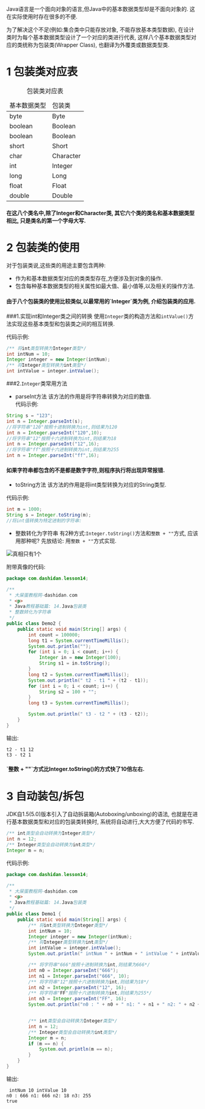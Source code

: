 <div class="jumbotron">
<p>Java语言是一个面向对象的语言,但Java中的基本数据类型却是不面向对象的. 这在实际使用时存在很多的不便.</p>
<p>为了解决这个不足(例如:集合类中只能存放对象, 不能存放基本类型数据), 在设计类时为每个基本数据类型设计了一个对应的类进行代表, 这样八个基本数据类型对应的类统称为包装类(Wrapper Class), 也翻译为外覆类或数据类型类.
</p>
</div>
 
1 包装类对应表
===

<table class="table table-bordered table-responsive">
    <caption>包装类对应表</caption>
    <thead>
        <tr class="success">
            <td>基本数据类型</td>
            <td>包装类</td>
        </tr>
    </thead>
    <tbody>
        <tr class="active">
            <td>byte</td>
            <td>Byte</td>
        </tr>
		<tr>
			<td>boolean</td>
			<td>Boolean</td>
        </tr>
		<tr class="active">
			<td>boolean</td>
			<td>Boolean</td>
        </tr>
		<tr>
			<td>short</td>
			<td>Short</td>
        </tr>
		<tr class="active">
			<td>char</td>
			<td>Character</td>
        </tr>
		<tr>
			<td>int</td>
			<td>Integer</td>
        </tr>
		<tr class="active">
			<td>long</td>
			<td>Long</td>
        </tr>
		<tr>
			<td>float</td>
			<td>Float</td>
        </tr>
		<tr class="active">
			<td>double</td>
			<td>Double</td>
        </tr>
    </tbody>
</table>

<div class="bs-callout">
<h4>在这八个类名中,除了Integer和Character类, 其它六个类的类名和基本数据类型相比, 只是类名的第一个字母大写.
</h4>
</div>

2 包装类的使用
===

对于包装类说,这些类的用途主要包含两种:
* 作为和基本数据类型对应的类类型存在,方便涉及到对象的操作.
* 包含每种基本数据类型的相关属性如最大值、最小值等,以及相关的操作方法.

<div class="bs-callout">
<h4>由于八个包装类的使用比较类似,以最常用的`Integer`类为例, 介绍包装类的应用.</h4>
</div>

###1.实现int和Integer类之间的转换
使用`Integer`类的构造方法和`intValue()`方法实现这些基本类型和包装类之间的相互转换.

代码示例:
```java
/** 将int类型转换为Integer类型*/
int intNum = 10;
Integer integer = new Integer(intNum);
/** 将Integer类型转换为int类型*/
int intValue = integer.intValue();
```
###2.`Integer`类常用方法

* parseInt方法
该方法的作用是将字符串转换为对应的数值.    
代码示例:
```java
String s = "123";
int n = Integer.parseInt(s);
//将字符串"120"按照十进制转换为int,则结果为120
int n = Integer.parseInt("120",10);
//将字符串"12"按照十六进制转换为int,则结果为18
int n = Integer.parseInt("12",16);
//将字符串"ff"按照十六进制转换为int,则结果为255
int n = Integer.parseInt("ff",16);
```
<div class="bs-callout bs-callout-danger">
<h4>如果字符串都包含的不是都是数字字符,则程序执行将出现异常报错.
</h4>
</div>

* toString方法
该方法的作用是将int类型转换为对应的String类型.   

代码示例:
```java
int m = 1000;
String s = Integer.toString(m);
//将int值转换为特定进制的字符串:

```

* 整数转化为字符串
有2种方式:`Integer.toString()`方法和`整数 + ""`方式, 应该用那种呢? 
先放结论: 用`整数 + ""`方式实现.

![真相只有1个](http://localhost/img/common/truth.jpg)

附带真像的代码:

```java
package com.dashidan.lesson14;

/**
 * 大屎蛋教程网-dashidan.com
 * <p>
 * Java教程基础篇: 14.Java包装类
 * 整数转化为字符串
 */
public class Demo2 {
    public static void main(String[] args) {
        int count = 100000;
        long t1 = System.currentTimeMillis();
        System.out.println("");
        for (int i = 0; i < count; i++) {
            Integer in = new Integer(100);
            String s1 = in.toString();
        }
        long t2 = System.currentTimeMillis();
        System.out.println(" t2 - t1 " + (t2 - t1));
        for (int i = 0; i < count; i++) {
            String s2 = 100 + "";
        }
        long t3 = System.currentTimeMillis();

        System.out.println(" t3 - t2 " + (t3 - t2));
    }
}

```
输出:

	t2 - t1 12
	t3 - t2 1

<div class="bs-callout bs-callout-success">
<h4>`整数 + ""`方式比Integer.toString()的方式快了10倍左右.</h4>
</div>

3 自动装包/拆包
===

JDK自1.5(5.0)版本引入了自动拆装箱(Autoboxing/unboxing)的语法, 也就是在进行基本数据类型和对应的包装类转换时, 系统将自动进行,大大方便了代码的书写.
```java
/** int类型会自动转换为Integer类型*/
int n = 12;
/** Integer类型会自动转换为int类型*/
Integer m = n;
```

代码示例:

```java
package com.dashidan.lesson14;

/**
 * 大屎蛋教程网-dashidan.com
 * <p>
 * Java教程基础篇: 14.Java包装类
 */
public class Demo1 {
    public static void main(String[] args) {
        /** 将int类型转换为Integer类型*/
        int intNum = 10;
        Integer integer = new Integer(intNum);
        /** 将Integer类型转换为int类型*/
        int intValue = integer.intValue();
        System.out.println(" intNum " + intNum + " intValue " + intValue);

        /** 将字符串"666"按照十进制转换为int,则结果为666*/
        int n0 = Integer.parseInt("666");
        int n1 = Integer.parseInt("666", 10);
        /** 将字符串"12"按照十六进制转换为int,则结果为18*/
        int n2 = Integer.parseInt("12", 16);
        /** 将字符串"FF"按照十六进制转换为int,则结果为255*/
        int n3 = Integer.parseInt("FF", 16);
        System.out.println("n0 : " + n0 + " n1: " + n1 + " n2: " + n2 + " n3: " + n3);


        /** int类型会自动转换为Integer类型*/
        int n = 12;
        /** Integer类型会自动转换为int类型*/
        Integer m = n;
        if (m == n) {
            System.out.println(m == n);
        }
    }
}

```

输出:

	 intNum 10 intValue 10
	n0 : 666 n1: 666 n2: 18 n3: 255
	true